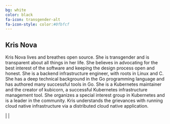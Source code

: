 ```yaml
---
bg: white
color: black
fa-icon: transgender-alt
fa-icon-style: color:#0fbfcf
---
```


## Kris Nova

Kris Nova lives and breathes open source.
She is transgender and is transparent about all things in her life.
She believes in advocating for the best interest of the software and keeping the design process open and honest.
She is a backend infrastructure engineer, with roots in Linux and C.
She has a deep technical background in the Go programming language and has authored many successful tools in Go.
She is a Kubernetes maintainer and the creator of kubicorn, a successful Kubernetes infrastructure management tool.
She organizes a special interest group in Kubernetes and is a leader in the community.
Kris understands the grievances with running cloud native infrastructure via a distributed cloud native application.

<a href="https://www.nivenly.com/"><i class="fa fa-rss-square" aria-hidden="true"></i></a> | 
<a href="https://github.com/kris-nova"><i class="fa fa-github-square" aria-hidden="true"></i></a> | 
<a href="https://twitter.com/kris_nova"><i class="fa fa-twitter-square" aria-hidden="true"></i></a>
